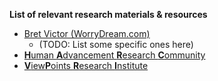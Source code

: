 **List of relevant research materials & resources**

* [Bret Victor (WorryDream.com)](http://worrydream.com/)
  * (TODO: List some specific ones here)
* [**H**uman **A**dvancement **R**esearch **C**ommunity](http://harc.ycr.org/)
* [**V**iew**P**oints **R**esearch **I**nstitute](http://www.vpri.org/)
